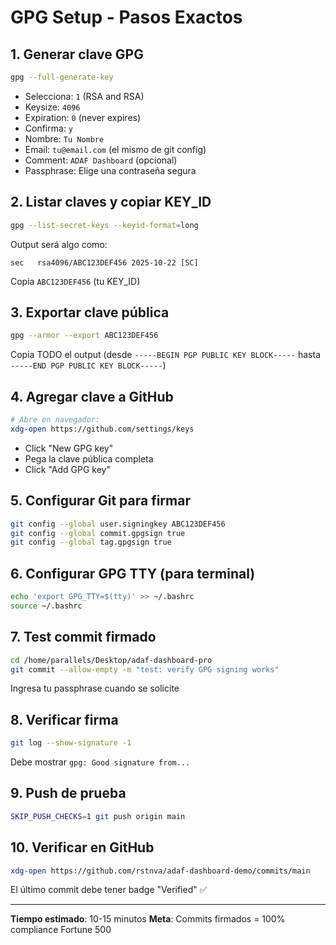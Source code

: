 # GPG Setup - Pasos Exactos

## 1. Generar clave GPG
```bash
gpg --full-generate-key
```
- Selecciona: `1` (RSA and RSA)
- Keysize: `4096`
- Expiration: `0` (never expires)
- Confirma: `y`
- Nombre: `Tu Nombre`
- Email: `tu@email.com` (el mismo de git config)
- Comment: `ADAF Dashboard` (opcional)
- Passphrase: Elige una contraseña segura

## 2. Listar claves y copiar KEY_ID
```bash
gpg --list-secret-keys --keyid-format=long
```
Output será algo como:
```
sec   rsa4096/ABC123DEF456 2025-10-22 [SC]
```
Copia `ABC123DEF456` (tu KEY_ID)

## 3. Exportar clave pública
```bash
gpg --armor --export ABC123DEF456
```
Copia TODO el output (desde `-----BEGIN PGP PUBLIC KEY BLOCK-----` hasta `-----END PGP PUBLIC KEY BLOCK-----`)

## 4. Agregar clave a GitHub
```bash
# Abre en navegador:
xdg-open https://github.com/settings/keys
```
- Click "New GPG key"
- Pega la clave pública completa
- Click "Add GPG key"

## 5. Configurar Git para firmar
```bash
git config --global user.signingkey ABC123DEF456
git config --global commit.gpgsign true
git config --global tag.gpgsign true
```

## 6. Configurar GPG TTY (para terminal)
```bash
echo 'export GPG_TTY=$(tty)' >> ~/.bashrc
source ~/.bashrc
```

## 7. Test commit firmado
```bash
cd /home/parallels/Desktop/adaf-dashboard-pro
git commit --allow-empty -m "test: verify GPG signing works"
```
Ingresa tu passphrase cuando se solicite

## 8. Verificar firma
```bash
git log --show-signature -1
```
Debe mostrar `gpg: Good signature from...`

## 9. Push de prueba
```bash
SKIP_PUSH_CHECKS=1 git push origin main
```

## 10. Verificar en GitHub
```bash
xdg-open https://github.com/rstnva/adaf-dashboard-demo/commits/main
```
El último commit debe tener badge "Verified" ✅

---

**Tiempo estimado**: 10-15 minutos
**Meta**: Commits firmados = 100% compliance Fortune 500
